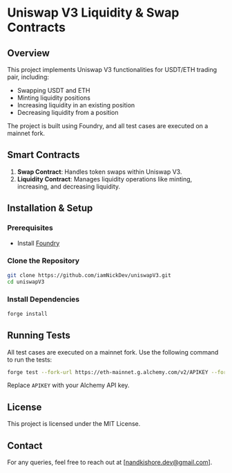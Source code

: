 # Uniswap V3 Liquidity & Swap Contracts

## Overview
This project implements Uniswap V3 functionalities for USDT/ETH trading pair, including:
- Swapping USDT and ETH
- Minting liquidity positions
- Increasing liquidity in an existing position
- Decreasing liquidity from a position

The project is built using Foundry, and all test cases are executed on a mainnet fork.

## Smart Contracts
1. **Swap Contract**: Handles token swaps within Uniswap V3.
2. **Liquidity Contract**: Manages liquidity operations like minting, increasing, and decreasing liquidity.

## Installation & Setup
### Prerequisites
- Install [Foundry](https://book.getfoundry.sh/getting-started/installation)

### Clone the Repository
```sh
git clone https://github.com/iamNickDev/uniswapV3.git
cd uniswapV3
```

### Install Dependencies
```sh
forge install
```

## Running Tests
All test cases are executed on a mainnet fork. Use the following command to run the tests:
```sh
forge test --fork-url https://eth-mainnet.g.alchemy.com/v2/APIKEY --fork-block-number 21764284 -vvvv
```
Replace `APIKEY` with your Alchemy API key.

## License
This project is licensed under the MIT License.

## Contact
For any queries, feel free to reach out at [nandkishore.dev@gmail.com].

